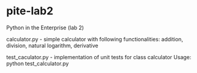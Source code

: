 # pite-lab2
Python in the Enterprise (lab 2)

calculator.py - simple calculator with following functionalities: addition, division, natural logarithm, derivative

test_caculator.py - implementation of unit tests for class calculator
Usage: python test_calculator.py

